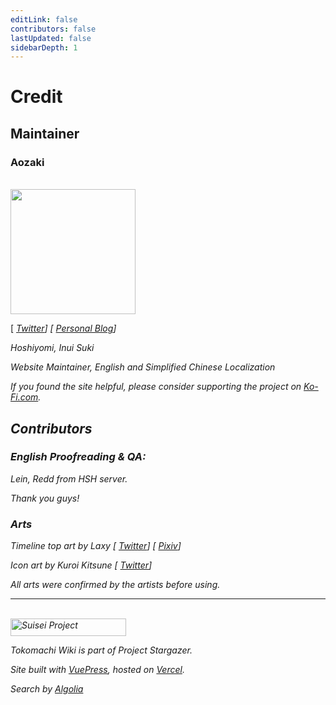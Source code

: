 ```yaml
---
editLink: false
contributors: false
lastUpdated: false
sidebarDepth: 1
---
```


# Credit

## Maintainer

### Aozaki

<br>
<img src="./aozaki.jpg" height="200" width="200" />

[ [<i class="fa-brands fa-twitter" /> Twitter](https://twitter.com/Aozaki__)] [ [<i class="fas fa-feather-alt" /> Personal Blog](https://aozaki.cc/)]

Hoshiyomi, Inui Suki

Website Maintainer, English and Simplified Chinese Localization

If you found the site helpful, please consider supporting the project on [<i class="fas fa-coffee" /> Ko-Fi.com](https://ko-fi.com/project_stargazer).

<!--
### Mikaze

<br>
<img src="./mikaze.jpg" width="200" />

[ [<i class="fa-brands fa-twitter" /> Twitter](https://twitter.com/mikaze0322)] [ [<i class="fa-brands fa-youtube" /> YouTube](https://www.youtube.com/channel/UCrpkt3YHPdpciDy-96H_2mg)]

Hoshiyomi, Translator, Clipper, Traditional Chinese Localization

-->

## Contributors

### English Proofreading & QA:

Lein, Redd from HSH server.

Thank you guys!

### Arts

Timeline top art by Laxy [ [<i class="fa-brands fa-twitter" /> Twitter](https://twitter.com/laxyiii)] [ [<i class="fa-solid fa-palette"></i> Pixiv](https://www.pixiv.net/users/11373368)]

Icon art by Kuroi Kitsune [ [<i class="fa-brands fa-twitter" /> Twitter](https://twitter.com/SensaiWorks)]

All arts were confirmed by the artists before using.

---

<br>

<img src="/Project_Stargazer.svg" alt="Suisei Project" width="185.25" height="28">

Tokomachi Wiki is part of _Project Stargazer_.

Site built with [VuePress](https://v2.vuepress.vuejs.org/zh/), hosted on [Vercel](https://vercel.com/).

Search by [Algolia](https://docsearch.algolia.com/)
